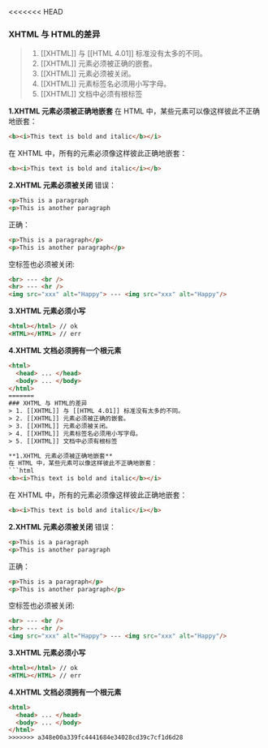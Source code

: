 <<<<<<< HEAD
### XHTML 与 HTML的差异
> 1. [[XHTML]] 与 [[HTML 4.01]] 标准没有太多的不同。
> 2. [[XHTML]] 元素必须被正确的嵌套。
> 3. [[XHTML]] 元素必须被关闭。
> 4. [[XHTML]] 元素标签名必须用小写字母。
> 5. [[XHTML]] 文档中必须有根标签

**1.XHTML 元素必须被正确地嵌套**
在 HTML 中，某些元素可以像这样彼此不正确地嵌套：
```html
<b><i>This text is bold and italic</b></i>
```
在 XHTML 中，所有的元素必须像这样彼此正确地嵌套：
```html
<b><i>This text is bold and italic</i></b>
```

**2.XHTML 元素必须被关闭**
错误：
```html
<p>This is a paragraph
<p>This is another paragraph
```
正确：
```html
<p>This is a paragraph</p>
<p>This is another paragraph</p>
```
空标签也必须被关闭:
```html
<br> --- <br />
<hr> --- <hr />
<img src="xxx" alt="Happy"> --- <img src="xxx" alt="Happy"/>
```

**3.XHTML 元素必须小写**
```html
<html></html> // ok
<HTML></HTML> // err
```

**4.XHTML 文档必须拥有一个根元素**
```html
<html>
  <head> ... </head>
  <body> ... </body>
</html>
=======
### XHTML 与 HTML的差异
> 1. [[XHTML]] 与 [[HTML 4.01]] 标准没有太多的不同。
> 2. [[XHTML]] 元素必须被正确的嵌套。
> 3. [[XHTML]] 元素必须被关闭。
> 4. [[XHTML]] 元素标签名必须用小写字母。
> 5. [[XHTML]] 文档中必须有根标签

**1.XHTML 元素必须被正确地嵌套**
在 HTML 中，某些元素可以像这样彼此不正确地嵌套：
```html
<b><i>This text is bold and italic</b></i>
```
在 XHTML 中，所有的元素必须像这样彼此正确地嵌套：
```html
<b><i>This text is bold and italic</i></b>
```

**2.XHTML 元素必须被关闭**
错误：
```html
<p>This is a paragraph
<p>This is another paragraph
```
正确：
```html
<p>This is a paragraph</p>
<p>This is another paragraph</p>
```
空标签也必须被关闭:
```html
<br> --- <br />
<hr> --- <hr />
<img src="xxx" alt="Happy"> --- <img src="xxx" alt="Happy"/>
```

**3.XHTML 元素必须小写**
```html
<html></html> // ok
<HTML></HTML> // err
```

**4.XHTML 文档必须拥有一个根元素**
```html
<html>
  <head> ... </head>
  <body> ... </body>
</html>
>>>>>>> a348e00a339fc4441684e34028cd39c7cf1d6d28
```